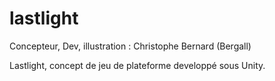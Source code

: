 # lastlight

Concepteur, Dev, illustration : Christophe Bernard (Bergall)

Lastlight, concept de jeu de plateforme developpé sous Unity.

